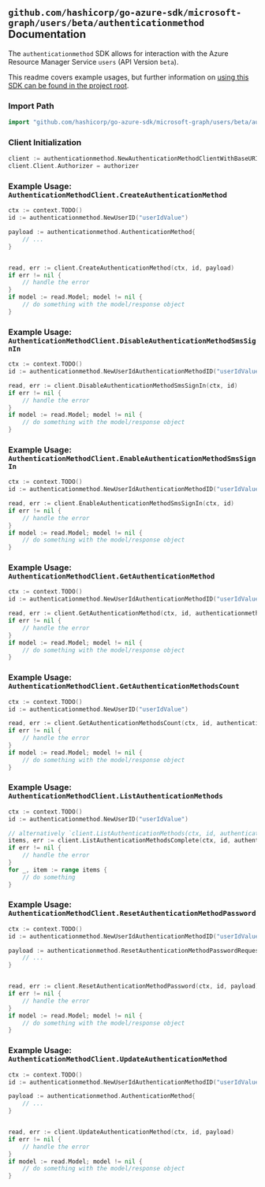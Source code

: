 
## `github.com/hashicorp/go-azure-sdk/microsoft-graph/users/beta/authenticationmethod` Documentation

The `authenticationmethod` SDK allows for interaction with the Azure Resource Manager Service `users` (API Version `beta`).

This readme covers example usages, but further information on [using this SDK can be found in the project root](https://github.com/hashicorp/go-azure-sdk/tree/main/docs).

### Import Path

```go
import "github.com/hashicorp/go-azure-sdk/microsoft-graph/users/beta/authenticationmethod"
```


### Client Initialization

```go
client := authenticationmethod.NewAuthenticationMethodClientWithBaseURI("https://management.azure.com")
client.Client.Authorizer = authorizer
```


### Example Usage: `AuthenticationMethodClient.CreateAuthenticationMethod`

```go
ctx := context.TODO()
id := authenticationmethod.NewUserID("userIdValue")

payload := authenticationmethod.AuthenticationMethod{
	// ...
}


read, err := client.CreateAuthenticationMethod(ctx, id, payload)
if err != nil {
	// handle the error
}
if model := read.Model; model != nil {
	// do something with the model/response object
}
```


### Example Usage: `AuthenticationMethodClient.DisableAuthenticationMethodSmsSignIn`

```go
ctx := context.TODO()
id := authenticationmethod.NewUserIdAuthenticationMethodID("userIdValue", "authenticationMethodIdValue")

read, err := client.DisableAuthenticationMethodSmsSignIn(ctx, id)
if err != nil {
	// handle the error
}
if model := read.Model; model != nil {
	// do something with the model/response object
}
```


### Example Usage: `AuthenticationMethodClient.EnableAuthenticationMethodSmsSignIn`

```go
ctx := context.TODO()
id := authenticationmethod.NewUserIdAuthenticationMethodID("userIdValue", "authenticationMethodIdValue")

read, err := client.EnableAuthenticationMethodSmsSignIn(ctx, id)
if err != nil {
	// handle the error
}
if model := read.Model; model != nil {
	// do something with the model/response object
}
```


### Example Usage: `AuthenticationMethodClient.GetAuthenticationMethod`

```go
ctx := context.TODO()
id := authenticationmethod.NewUserIdAuthenticationMethodID("userIdValue", "authenticationMethodIdValue")

read, err := client.GetAuthenticationMethod(ctx, id, authenticationmethod.DefaultGetAuthenticationMethodOperationOptions())
if err != nil {
	// handle the error
}
if model := read.Model; model != nil {
	// do something with the model/response object
}
```


### Example Usage: `AuthenticationMethodClient.GetAuthenticationMethodsCount`

```go
ctx := context.TODO()
id := authenticationmethod.NewUserID("userIdValue")

read, err := client.GetAuthenticationMethodsCount(ctx, id, authenticationmethod.DefaultGetAuthenticationMethodsCountOperationOptions())
if err != nil {
	// handle the error
}
if model := read.Model; model != nil {
	// do something with the model/response object
}
```


### Example Usage: `AuthenticationMethodClient.ListAuthenticationMethods`

```go
ctx := context.TODO()
id := authenticationmethod.NewUserID("userIdValue")

// alternatively `client.ListAuthenticationMethods(ctx, id, authenticationmethod.DefaultListAuthenticationMethodsOperationOptions())` can be used to do batched pagination
items, err := client.ListAuthenticationMethodsComplete(ctx, id, authenticationmethod.DefaultListAuthenticationMethodsOperationOptions())
if err != nil {
	// handle the error
}
for _, item := range items {
	// do something
}
```


### Example Usage: `AuthenticationMethodClient.ResetAuthenticationMethodPassword`

```go
ctx := context.TODO()
id := authenticationmethod.NewUserIdAuthenticationMethodID("userIdValue", "authenticationMethodIdValue")

payload := authenticationmethod.ResetAuthenticationMethodPasswordRequest{
	// ...
}


read, err := client.ResetAuthenticationMethodPassword(ctx, id, payload)
if err != nil {
	// handle the error
}
if model := read.Model; model != nil {
	// do something with the model/response object
}
```


### Example Usage: `AuthenticationMethodClient.UpdateAuthenticationMethod`

```go
ctx := context.TODO()
id := authenticationmethod.NewUserIdAuthenticationMethodID("userIdValue", "authenticationMethodIdValue")

payload := authenticationmethod.AuthenticationMethod{
	// ...
}


read, err := client.UpdateAuthenticationMethod(ctx, id, payload)
if err != nil {
	// handle the error
}
if model := read.Model; model != nil {
	// do something with the model/response object
}
```
